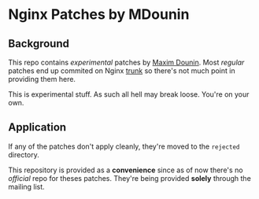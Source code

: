 # Nginx Patches by MDounin 

## Background

This repo contains *experimental* patches by
[Maxim Dounin](http://mdounin.ru). Most *regular* patches end up
commited on Nginx [trunk](http://trac.nginx.org) so there's not much
point in providing them here. 

This is experimental stuff. As such all hell may break loose. You're
on your own. 

## Application

If any of the patches don't apply cleanly, they're moved to the `rejected`
directory.

This repository is provided as a **convenience** since as of now there's
no _official_ repo for theses patches. They're being provided **solely**
through the mailing list.
